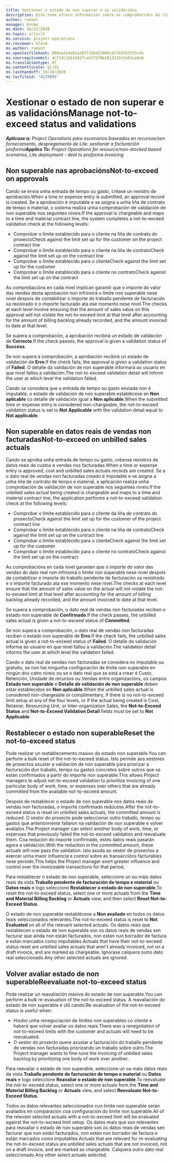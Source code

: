```yaml
---
title: Xestionar o estado de non superar e as validacións
description: Este tema ofrece información sobre as comprobacións de límite non superable realizadas en Project Operations.
author: rumant
manager: Annbe
ms.date: 10/22/2020
ms.topic: article
ms.service: project-operations
ms.reviewer: kfend
ms.author: rumant
ms.openlocfilehash: 09dea414e91a365f33bd23089c427b5f63f55c8e
ms.sourcegitcommit: 4cf1dc1561b92fca4175f0b3813133c5e63ce8e6
ms.translationtype: HT
ms.contentlocale: gl-ES
ms.lasthandoff: 10/28/2020
ms.locfileid: "4129991"
---
```

# <a name="manage-not-to-exceed-status-and-validations"></a><span data-ttu-id="48875-103">Xestionar o estado de non superar e as validacións</span><span class="sxs-lookup"><span data-stu-id="48875-103">Manage not-to-exceed status and validations</span></span> 

<span data-ttu-id="48875-104">_**Aplícase a:** Project Operations para escenarios baseados en recursos/sen fornecemento, despregamento de Lite: xestionar a facturación proforma_</span><span class="sxs-lookup"><span data-stu-id="48875-104">_**Applies To:** Project Operations for resource/non-stocked based scenarios, Lite deployment - deal to proforma invoicing_</span></span>

## <a name="not-to-exceed-on-approvals"></a><span data-ttu-id="48875-105">Non superable nas aprobacións</span><span class="sxs-lookup"><span data-stu-id="48875-105">Not-to-exceed on approvals</span></span>

<span data-ttu-id="48875-106">Cando se envía unha entrada de tempo ou gasto, créase un rexistro de aprobación.</span><span class="sxs-lookup"><span data-stu-id="48875-106">When a time or expense entry is submitted, an approval record is created.</span></span> <span data-ttu-id="48875-107">Se a aprobación é imputable e se asigna a unha liña de contrato de tempo e material, o sistema realiza unha comprobación de validación de non superable nos seguintes niveis:</span><span class="sxs-lookup"><span data-stu-id="48875-107">If the approval is chargeable and maps to a time and material contract line, the system completes a not-to-exceed validation check at the following levels:</span></span>

  - <span data-ttu-id="48875-108">Comprobar o límite establecido para o cliente na liña de contrato do proxecto</span><span class="sxs-lookup"><span data-stu-id="48875-108">Check against the limit set up for the customer on the project contract line</span></span>
  - <span data-ttu-id="48875-109">Comprobar o límite establecido para o cliente na liña de contrato</span><span class="sxs-lookup"><span data-stu-id="48875-109">Check against the limit set up on the contract line</span></span>
  - <span data-ttu-id="48875-110">Comprobar o límite establecido para o cliente</span><span class="sxs-lookup"><span data-stu-id="48875-110">Check against the limit set up for the customer</span></span>
  - <span data-ttu-id="48875-111">Comprobar o límite establecido para o cliente no contrato</span><span class="sxs-lookup"><span data-stu-id="48875-111">Check against the limit set up on the contract</span></span>

<span data-ttu-id="48875-112">As comprobacións en cada nivel implican garantir que o importe do valor das vendas desta aprobación non infrinxirá o límite non superable nese nivel despois de contabilizar o importe do traballo pendente de facturación xa rexistrado e o importe facturado ata ese momento nese nivel.</span><span class="sxs-lookup"><span data-stu-id="48875-112">The checks at each level involve ensuring that the amount of sales value on this approval will not violate the not-to-exceed limit at that level after accounting for the amount of billing backlog already recorded, and the amount invoiced to date at that level.</span></span>

<span data-ttu-id="48875-113">Se supera a comprobación, a aprobación recibirá un estado de validación de **Correcto**.</span><span class="sxs-lookup"><span data-stu-id="48875-113">If the check passes, the approval is given a validation status of **Success**.</span></span>

<span data-ttu-id="48875-114">Se non supera a comprobación, a aprobación recibirá un estado de validación de **Erro**.</span><span class="sxs-lookup"><span data-stu-id="48875-114">If the check fails, the approval is given a validation status of **Failed**.</span></span> <span data-ttu-id="48875-115">O detalle da validación de non superable informará ao usuario en que nivel fallou a validación.</span><span class="sxs-lookup"><span data-stu-id="48875-115">The not-to-exceed validation detail will inform the user at which level the validation failed.</span></span>

<span data-ttu-id="48875-116">Cando se considera que a entrada de tempo ou gasto enviada non é imputable, o estado de validación de non superable establécese en **Non aplicable** co detalle de validación igual a **Non aplicable**.</span><span class="sxs-lookup"><span data-stu-id="48875-116">When the submitted time or expense entry is considered non-chargeable, the not-to-exceed validation status is set to **Not Applicable** with the validation detail equal to **Not applicable**.</span></span>

## <a name="not-to-exceed-on-unbilled-sales-actuals"></a><span data-ttu-id="48875-117">Non superable en datos reais de vendas non facturadas</span><span class="sxs-lookup"><span data-stu-id="48875-117">Not-to-exceed on unbilled sales actuals</span></span>

<span data-ttu-id="48875-118">Cando se aproba unha entrada de tempo ou gasto, créanse rexistros de datos reais de custos e vendas nos facturadas.</span><span class="sxs-lookup"><span data-stu-id="48875-118">When a time or expense entry is approved, cost and unbilled sales actuals records are created.</span></span> <span data-ttu-id="48875-119">Se a o dato real de vendas non facturadas creado é imputable e se asigna a unha liña de contrato de tempo e material, a aplicación realiza unha comprobación de validación de non superable nos seguintes niveis:</span><span class="sxs-lookup"><span data-stu-id="48875-119">If the unbilled sales actual being created is chargeable and maps to a time and material contract line, the application performs a not-to-exceed validation check at the following levels:</span></span>

  - <span data-ttu-id="48875-120">Comprobar o límite establecido para o cliente da liña de contrato do proxecto</span><span class="sxs-lookup"><span data-stu-id="48875-120">Check against the limit set up for the customer of the project contract line</span></span>
  - <span data-ttu-id="48875-121">Comprobar o límite establecido para o cliente na liña de contrato</span><span class="sxs-lookup"><span data-stu-id="48875-121">Check against the limit set up on the contract line</span></span>
  - <span data-ttu-id="48875-122">Comprobar o límite establecido para o cliente</span><span class="sxs-lookup"><span data-stu-id="48875-122">Check against the limit set up for the customer</span></span>
  - <span data-ttu-id="48875-123">Comprobar o límite establecido para o cliente no contrato</span><span class="sxs-lookup"><span data-stu-id="48875-123">Check against the limit set up on the contract</span></span>

<span data-ttu-id="48875-124">As comprobacións en cada nivel garanten que o importe do valor das vendas do dato real non infrinxirá o límite non superable nese nivel despois de contabilizar o importe do traballo pendente de facturación xa rexistrado e o importe facturado ata ese momento nese nivel.</span><span class="sxs-lookup"><span data-stu-id="48875-124">The checks at each level ensure that the amount of sales value on the actual will not violate the not-to-exceed limit at that level after accounting for the amount of billing backlog already recorded, and the amount invoiced to date at that level.</span></span>

<span data-ttu-id="48875-125">Se supera a comprobación, o dato real de vendas non facturadas reciben o estado non superable de **Confirmado**.</span><span class="sxs-lookup"><span data-stu-id="48875-125">If the check passes, the unbilled sales actual is given a not-to-exceed status of **Committed**.</span></span>

<span data-ttu-id="48875-126">Se non supera a comprobación, o dato real de vendas non facturadas reciben o estado non superable de **Erro**.</span><span class="sxs-lookup"><span data-stu-id="48875-126">If the check fails, the unbilled sales actual is given a not-to-exceed status of **Failed**.</span></span> <span data-ttu-id="48875-127">O detalle da validación informa ao usuario en que nivel fallou a validación.</span><span class="sxs-lookup"><span data-stu-id="48875-127">The validation detail informs the user at which level the validation failed.</span></span>

<span data-ttu-id="48875-128">Cando o dato real de vendas non facturadas se considera no imputable ou gratuíto, se non hai ningunha configuración de límite non superable en ningún dos catro niveis ou se o dato real que se está a crear é Custo, Retención, Unidade de recursos ou Vendas entre organizacións, os campos **Estado non superable** e **Detalle de validación de non superable** deben estar establecidos en **Non aplicable**.</span><span class="sxs-lookup"><span data-stu-id="48875-128">When the unbilled sales actual is considered non-chargeable or complimentary, if there is no not-to-exceed limit setup at any of the four levels, or if the actual being created is Cost, Retainer, Resourcing Unit, or Inter-organization Sales, the **Not-to-Exceed Status** and **Not-to-Exceed Validation Detail** fields must be set to **Not Applicable**.</span></span>

## <a name="reset-the-not-to-exceed-status"></a><span data-ttu-id="48875-129">Restablecer o estado non superable</span><span class="sxs-lookup"><span data-stu-id="48875-129">Reset the not-to-exceed status</span></span>

<span data-ttu-id="48875-130">Pode realizar un restablecemento masivo do estado non superable.</span><span class="sxs-lookup"><span data-stu-id="48875-130">You can perform a bulk reset of the not-to-exceed status.</span></span> <span data-ttu-id="48875-131">Isto permite aos xestores de proxectos axustar a validación de non superable para priorizar a facturación dun traballo, tempo ou gastos concretos sobre outros que xa están confirmados a partir do importe non superable.</span><span class="sxs-lookup"><span data-stu-id="48875-131">This allows Project managers to adjust not-to-exceed validation to prioritize invoicing of one particular body of work, time, or expenses over others that are already committed from the available not-to-exceed amount.</span></span>

<span data-ttu-id="48875-132">Despois de restablecer o estado de non superable nos datos reais de vendas non facturadas, o importe confirmado redúcese.</span><span class="sxs-lookup"><span data-stu-id="48875-132">After the not-to-exceed status is reset on unbilled sales actuals, the committed amount is reduced.</span></span> <span data-ttu-id="48875-133">O xestor do proxecto pode seleccionar outro traballo, tempo ou gastos que anteriormente fallaron na validación de non superable e volver avalialos.</span><span class="sxs-lookup"><span data-stu-id="48875-133">The Project manager can select another body of work, time, or expenses that previously failed the not-to-exceed validation and reevaluate them.</span></span> <span data-ttu-id="48875-134">Coa redución do importe confirmado, estes datos reais pasarán agora a validación.</span><span class="sxs-lookup"><span data-stu-id="48875-134">With the reduction in the committed amount, these actuals will now pass the validation.</span></span> <span data-ttu-id="48875-135">Isto axuda ao xestor de proxectos a exercer unha maior influencia e control sobre as transaccións facturables nese período.</span><span class="sxs-lookup"><span data-stu-id="48875-135">This helps the Project manager exert greater influence and control over the invoiceable transactions for that period.</span></span>

<span data-ttu-id="48875-136">Para restablecer o estado de non superable, seleccione un ou máis datos reais da vista **Traballo pendente de facturación de tempo e material** ou **Datos reais** e logo seleccione **Restablecer o estado de non superable**.</span><span class="sxs-lookup"><span data-stu-id="48875-136">To reset the not-to-exceed status, select one or more actuals from the **Time and Material Billing Backlog** or **Actuals** view, and then select **Reset Not-to-Exceed Status**.</span></span>

<span data-ttu-id="48875-137">O estado de non superable restablécese a **Non avaliado** en todos os datos reais seleccionados relevantes.</span><span class="sxs-lookup"><span data-stu-id="48875-137">The not-to-exceed status is reset to **Not Evaluated** on all of the relevant selected actuals.</span></span> <span data-ttu-id="48875-138">Os datos reais que restablecen o estado de non superable son os datos reais de vendas sen facturar que aínda non están facturados, non están nun borrador de factura e están marcados como imputables.</span><span class="sxs-lookup"><span data-stu-id="48875-138">Actuals that have their not-to-exceed status reset are unbilled sales actuals that aren't already invoiced, not on a draft invoice, and are marked as chargeable.</span></span> <span data-ttu-id="48875-139">Ignorase calquera outro dato real seleccionado.</span><span class="sxs-lookup"><span data-stu-id="48875-139">Any other selected actuals are ignored.</span></span>

## <a name="reevaluate-not-to-exceed-status"></a><span data-ttu-id="48875-140">Volver avaliar estado de non superable</span><span class="sxs-lookup"><span data-stu-id="48875-140">Reevaluate not-to-exceed status</span></span>

<span data-ttu-id="48875-141">Pode realizar un reavaliación masiva do estado de non superable.</span><span class="sxs-lookup"><span data-stu-id="48875-141">You can perform a bulk re-evaluation of the not-to-exceed status.</span></span> <span data-ttu-id="48875-142">A reavaliación do estado de non superable é útil cando:</span><span class="sxs-lookup"><span data-stu-id="48875-142">Re-evaluation of the not-to-exceed status is useful when:</span></span>

  - <span data-ttu-id="48875-143">Houbo unha renegociación de límites non superables co cliente e haberá que volver avaliar os datos reais.</span><span class="sxs-lookup"><span data-stu-id="48875-143">There was a renegotiation of not-to-exceed limits with the customer and actuals will need to be reevaluated.</span></span>
  - <span data-ttu-id="48875-144">O xestor do proxecto quere axustar a facturación do traballo pendente de vendas non facturadas priorizando un traballo sobre outro.</span><span class="sxs-lookup"><span data-stu-id="48875-144">The Project manager wants to fine-tune the invoicing of unbilled sales backlog by prioritizing one body of work over another.</span></span>

<span data-ttu-id="48875-145">Para reavaliar o estado de non superable, seleccione un ou máis datos reais da vista **Traballo pendente de facturación de tempo e material** ou **Datos reais** e logo seleccione **Reavaliar o estado de non superable**.</span><span class="sxs-lookup"><span data-stu-id="48875-145">To reevaluate the not-to-exceed status, select one or more actuals from the **Time and Material Billing Backlog** or **Actuals** view, and select **Reevaluate Not-to-Exceed Status**.</span></span>

<span data-ttu-id="48875-146">Todos os datos relevantes seleccionados cun límite non superable serán avaliados en comparación coa configuración do límite non superable.</span><span class="sxs-lookup"><span data-stu-id="48875-146">All of the relevant selected actuals with a not-to-exceed limit will be evaluated against the not-to-exceed limit setup.</span></span> <span data-ttu-id="48875-147">Os datos reais que son relevantes para reavaliar o estado de non superable son os datos reais de vendas sen facturar que non están facturados, non están nun borrador de factura e están marcados como imputables.</span><span class="sxs-lookup"><span data-stu-id="48875-147">Actuals that are relevant for re-evaluating the not-to-exceed status are unbilled sales actuals that are not invoiced, not on a draft invoice, and are marked as chargeable.</span></span> <span data-ttu-id="48875-148">Calquera outro dato real seleccionado.</span><span class="sxs-lookup"><span data-stu-id="48875-148">Any other select actuals selected.</span></span>
